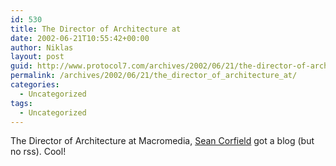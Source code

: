 ```yaml
---
id: 530
title: The Director of Architecture at
date: 2002-06-21T10:55:42+00:00
author: Niklas
layout: post
guid: http://www.protocol7.com/archives/2002/06/21/the-director-of-architecture-at/
permalink: /archives/2002/06/21/the_director_of_architecture_at/
categories:
  - Uncategorized
tags:
  - Uncategorized
---
```

<div class='microid-664810ad72455b2da8c545fdf99aebd3a99eeefe'>
  <p>
    The Director of Architecture at Macromedia, <a href="http://www.corfield.org/blog/">Sean Corfield</a> got a blog (but no rss). Cool!
  </p>
</div>